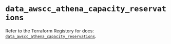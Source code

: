 # `data_awscc_athena_capacity_reservations`

Refer to the Terraform Registory for docs: [`data_awscc_athena_capacity_reservations`](https://registry.terraform.io/providers/hashicorp/awscc/0.70.0/docs/data-sources/athena_capacity_reservations).
